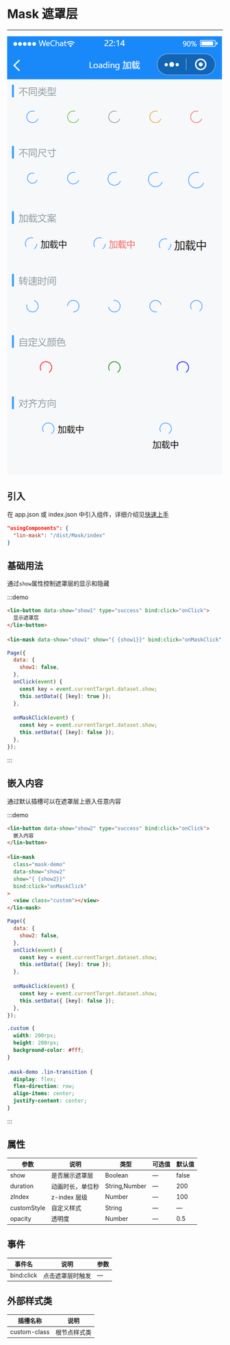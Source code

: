 # Mask 遮罩层

---

 <div class="demo-outer-container">
     <div class="demo-inner-container">
        <div class="demo-content">
            <img class="demo-image" src='../../componentImage/loading.png' />
        </div>
     </div>
 </div>

## 引入

在 app.json 或 index.json 中引入组件，详细介绍见[快速上手](/#/start)

```json
"usingComponents": {
  "lin-mask": "/dist/Mask/index"
}
```

## 基础用法

通过`show`属性控制遮罩层的显示和隐藏

:::demo

```html
<lin-button data-show="show1" type="success" bind:click="onClick">
  显示遮罩层
</lin-button>

<lin-mask data-show="show1" show="{ {show1}}" bind:click="onMaskClick" />
```

```javascript
Page({
  data: {
    show1: false,
  },
  onClick(event) {
    const key = event.currentTarget.dataset.show;
    this.setData({ [key]: true });
  },

  onMaskClick(event) {
    const key = event.currentTarget.dataset.show;
    this.setData({ [key]: false });
  },
});
```

:::

## 嵌入内容

通过默认插槽可以在遮罩层上嵌入任意内容

:::demo

```html
<lin-button data-show="show2" type="success" bind:click="onClick">
  嵌入内容
</lin-button>

<lin-mask
  class="mask-demo"
  data-show="show2"
  show="{ {show2}}"
  bind:click="onMaskClick"
>
  <view class="custom"></view>
</lin-mask>
```

```javascript
Page({
  data: {
    show2: false,
  },
  onClick(event) {
    const key = event.currentTarget.dataset.show;
    this.setData({ [key]: true });
  },

  onMaskClick(event) {
    const key = event.currentTarget.dataset.show;
    this.setData({ [key]: false });
  },
});
```

```css
.custom {
  width: 200rpx;
  height: 200rpx;
  background-color: #fff;
}

.mask-demo .lin-transition {
  display: flex;
  flex-direction: row;
  align-items: center;
  justify-content: center;
}
```

:::

## 属性

| 参数        | 说明             | 类型          | 可选值 | 默认值 |
| ----------- | ---------------- | ------------- | ------ | ------ |
| show        | 是否展示遮罩层   | Boolean       | —      | false  |
| duration    | 动画时长，单位秒 | String,Number | —      | 200    |
| zIndex      | z-index 层级     | Number        | —      | 100    |
| customStyle | 自定义样式       | String        | —      | —      |
| opacity     | 透明度           | Number        | —      | 0.5    |

## 事件

| 事件名     | 说明             | 参数 |
| ---------- | ---------------- | ---- |
| bind:click | 点击遮罩层时触发 | —    |

## 外部样式类

| 插槽名称     | 说明         |
| ------------ | ------------ |
| custom-class | 根节点样式类 |
